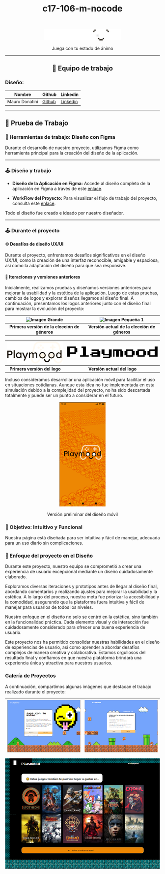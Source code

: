<h1 align="center">c17-106-m-nocode</h1>
<br/>

<p align="center">
  <img src="logos/Logo Playmood.png" alt="Logo del proyecto" width="250">
</p>
<p align="center">Juega con tu estado de ánimo</p>

--------------

<h2 align="center">💼 Equipo de trabajo</h2>

### Diseño:

| Nombre   | Github                                  | Linkedin                                |
|----------|-----------------------------------------|-----------------------------------------|
| Mauro Donatini | [Github](enlace/al/perfil/github)    | [Linkedin](enlace/al/perfil/linkedin)|

---

## 💼 Prueba de Trabajo

### 🔧 Herramientas de trabajo: Diseño con Figma

Durante el desarrollo de nuestro proyecto, utilizamos Figma como herramienta principal para la creación del diseño de la aplicación.

---
### 🕹 Diseño y trabajo

- **Diseño de la Aplicación en Figma:** Accede al diseño completo de la aplicación en Figma a través de este [enlace](https://www.figma.com/file/8GvjPCEUd6DQGIiseHbukL/Playmood?type=design&node-id=0-1&mode=design&t=8BSNm33dfeyVmprR-0).
  
- **WorkFlow del Proyecto:** Para visualizar el flujo de trabajo del proyecto, consulta este [enlace](https://www.figma.com/file/Jf8QA2G79Vi4ZjrTMa9LqS/Flow-Chart-PlayMood?type=whiteboard&node-id=0-1&t=8tGSWETXvJ45zgp4-0).


Todo el diseño fue creado e ideado por nuestro diseñador.

---

### 🕹 Durante el proyecto

#### ⚙ Desafíos de diseño UX/UI
Durante el proyecto, enfrentamos desafíos significativos en el diseño UX/UI, como la creación de una interfaz reconocible, amigable y espaciosa, así como la adaptación del diseño para que sea responsive.

#### 🔁 Iteraciones y versiones anteriores
Inicialmente, realizamos pruebas y diseñamos versiones anteriores para mejorar la usabilidad y la estética de la aplicación. Luego de estas pruebas, cambios de logos y explorar diseños llegamos al diseño final. A continuación, presentamos los logos anteriores junto con el diseño final para mostrar la evolución del proyecto:

| ![Imagen Grande](fotosDelProyecto/diseñoviejoGeneros.png) | ![Imagen Pequeña 1](fotosDelProyecto/diseñonuevoGeneros.png) |
|:--:|:--:|
| **Primera versión de la elección de géneros** | **Versión actual de la elección de géneros** |

| ![Imagen Grande](fotosDelProyecto/PlaymoodLogoViejo.png) | ![Imagen Pequeña 1](fotosDelProyecto/PlaymoodActual.png) |
|:--:|:--:|
| **Primera versión del logo** | **Versión actual del logo** |


Incluso consideramos desarrollar una aplicación móvil para facilitar el uso en situaciones cotidianas. Aunque esta idea no fue implementada en esta simulación debido a la complejidad del proyecto, no ha sido descartada totalmente y puede ser un punto a considerar en el futuro.

<p align="center">
  <img src="fotosDelProyecto/pruebaapp.png" alt="Versión preliminar del diseño móvil" width="150" />
</p>

<p align="center">Versión preliminar del diseño móvil</p>


### 🎯 Objetivo: Intuitivo y Funcional
Nuestra página está diseñada para ser intuitiva y fácil de manejar, adecuada para un uso diario sin complicaciones.

### 🎨 Enfoque del proyecto en el **Diseño**

Durante este proyecto, nuestro equipo se comprometió a crear una experiencia de usuario excepcional mediante un diseño cuidadosamente elaborado.

Exploramos diversas iteraciones y prototipos antes de llegar al diseño final, abordando comentarios y realizando ajustes para mejorar la usabilidad y la estética. A lo largo del proceso, nuestra meta fue priorizar la accesibilidad y la comodidad, asegurando que la plataforma fuera intuitiva y fácil de manejar para usuarios de todos los niveles.

Nuestro enfoque en el diseño no solo se centró en la estética, sino también en la funcionalidad práctica. Cada elemento visual y de interacción fue cuidadosamente considerado para ofrecer una buena experiencia de usuario.

Este proyecto nos ha permitido consolidar nuestras habilidades en el diseño de experiencias de usuario, así como aprender a abordar desafíos complejos de manera creativa y colaborativa. Estamos orgullosos del resultado final y confiamos en que nuestra plataforma brindará una experiencia única y atractiva para nuestros usuarios.

### Galería de Proyectos
A continuación, compartimos algunas imágenes que destacan el trabajo realizado durante el proyecto:


| ![Imagen Grande](fotosDelProyecto/bubble1.png) | ![Imagen Pequeña 1](fotosDelProyecto/bubble2.png) |
|:--:|:--:|


![Imagen Pequeña 2](fotosDelProyecto/bubble3.png)




